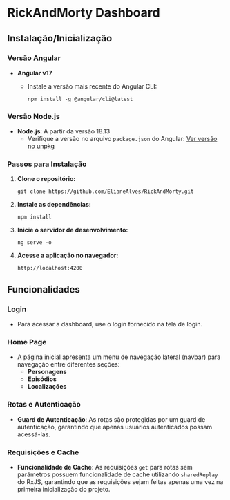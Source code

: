 RickAndMorty Dashboard
======================


Instalação/Inicialização
------------------------


### Versão Angular


-   **Angular v17**
    -   Instale a versão mais recente do Angular CLI:

        `npm install -g @angular/cli@latest`


### Versão Node.js


-   **Node.js**: A partir da versão 18.13
    -   Verifique a versão no arquivo `package.json` do Angular: [Ver versão no unpkg](https://unpkg.com/browse/@angular/core@17.0.0/package.json)


### Passos para Instalação


1.  **Clone o repositório:**

    `git clone https://github.com/ElianeAlves/RickAndMorty.git`


2.  **Instale as dependências:**

    `npm install`


3.  **Inicie o servidor de desenvolvimento:**


    `ng serve -o`


4.  **Acesse a aplicação no navegador:**

    `http://localhost:4200`


Funcionalidades
---------------


### Login


-   Para acessar a dashboard, use o login fornecido na tela de login.


### Home Page


-   A página inicial apresenta um menu de navegação lateral (navbar) para navegação entre diferentes seções:
    -   **Personagens**
    -   **Episódios**
    -   **Localizações**


### Rotas e Autenticação


-   **Guard de Autenticação**: As rotas são protegidas por um guard de autenticação, garantindo que apenas usuários autenticados possam acessá-las.


### Requisições e Cache


-   **Funcionalidade de Cache**: As requisições `get` para rotas sem parâmetros possuem funcionalidade de cache utilizando `sharedReplay` do RxJS, garantindo que as requisições sejam feitas apenas uma vez na primeira inicialização do projeto.
